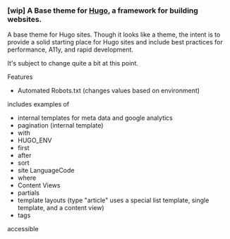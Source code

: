 ### [wip] A Base theme for [Hugo](http://gohugo.io/), a framework for building websites.

A base theme for Hugo sites. Though it looks like a theme, the intent is to provide a solid starting place for Hugo sites and include best practices for performance, A11y, and rapid development.

It's subject to change quite a bit at this point.


Features

- Automated Robots.txt (changes values based on environment)

includes examples of

- internal templates for meta data and google analytics
- pagination (internal template)
- with
- HUGO_ENV
- first
- after
- sort
- site LanguageCode
- where
- Content Views
- partials
- template layouts (type "article" uses a special list template, single template,  and a content view)
- tags

accessible
